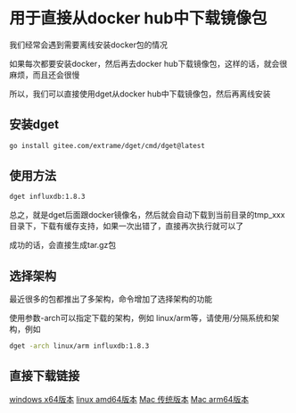 # 用于直接从docker hub中下载镜像包

我们经常会遇到需要离线安装docker包的情况

如果每次都要安装docker，然后再去docker hub下载镜像包，这样的话，就会很麻烦，而且还会很慢

所以，我们可以直接使用dget从docker hub中下载镜像包，然后再离线安装

## 安装dget

```bash
go install gitee.com/extrame/dget/cmd/dget@latest
```

## 使用方法

```bash
dget influxdb:1.8.3
```

总之，就是dget后面跟docker镜像名，然后就会自动下载到当前目录的tmp_xxx目录下，下载有缓存支持，如果一次出错了，直接再次执行就可以了

成功的话，会直接生成tar.gz包

## 选择架构

最近很多的包都推出了多架构，命令增加了选择架构的功能

使用参数-arch可以指定下载的架构，例如 linux/arm等，请使用/分隔系统和架构，例如

```bash
dget -arch linux/arm influxdb:1.8.3
```

## 直接下载链接

[windows x64版本](https://dget.oss-cn-beijing.aliyuncs.com/dget_windows_amd64_v1_0_0.zip)
[linux amd64版本](https://dget.oss-cn-beijing.aliyuncs.com/dget_linux_amd64_v_1_0_0.zip)
[Mac 传统版本](https://dget.oss-cn-beijing.aliyuncs.com/dget_darwin_amd64_v1_0_0.zip)
[Mac arm64版本](https://dget.oss-cn-beijing.aliyuncs.com/dget_darwin_arm64_v1_0_0.zip)
